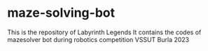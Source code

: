 # maze-solving-bot

This is the repository of Labyrinth Legends 
It contains the codes of mazesolver bot during robotics competition VSSUT Burla 2023
